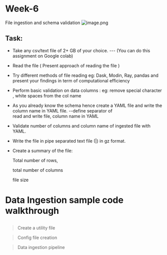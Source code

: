 # Week-6
File ingestion and schema validation
![image.png](attachment:image.png)


## Task:

* Take any csv/text file of 2+ GB of your choice. --- (You can do this assignment on Google colab)

* Read the file ( Present approach of reading the file )

* Try different methods of file reading eg: Dask, Modin, Ray, pandas and present your findings in term of computational     efficiency

* Perform basic validation on data columns : eg: remove special character , white spaces from the col name

* As you already know the schema hence create a YAML file and write the column name in YAML file. --define separator of   
  read and write file, column name in YAML

* Validate number of columns and column name of ingested file with YAML.

* Write the file in pipe separated text file (|) in gz format.

* Create a summary of the file:

    Total number of rows,

    total number of columns

    file size
    
# Data Ingestion sample code walkthrough

## 
  > Create a utility file
  
  > Config file creation
  
  > Data ingestion pipeline
